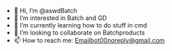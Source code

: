 - 👋 Hi, I’m @aswdBatch
- 👀 I’m interested in Batch and GD
- 🌱 I’m currently learning how to do stuff in cmd
- 💞️ I’m looking to collaborate on Batchproducts
- 📫 How to reach me: Emailbot00noreply@gmail.com
